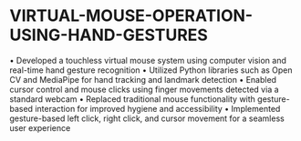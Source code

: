 # VIRTUAL-MOUSE-OPERATION-USING-HAND-GESTURES
•	 Developed a touchless virtual mouse system using computer vision and real-time hand gesture recognition
•	Utilized Python libraries such as Open CV and MediaPipe for hand tracking and landmark detection
•	Enabled cursor control and mouse clicks using finger movements detected via a standard webcam
•	Replaced traditional mouse functionality with gesture-based interaction for improved hygiene and accessibility
•	Implemented gesture-based left click, right click, and cursor movement for a seamless user experience 
